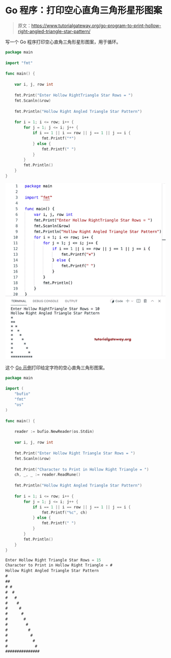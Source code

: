 # Go 程序：打印空心直角三角形星形图案

> 原文：<https://www.tutorialgateway.org/go-program-to-print-hollow-right-angled-triangle-star-pattern/>

写一个 Go 程序打印空心直角三角形星形图案，用于循环。

```go
package main

import "fmt"

func main() {

	var i, j, row int

	fmt.Print("Enter Hollow RightTriangle Star Rows = ")
	fmt.Scanln(&row)

	fmt.Println("Hollow Right Angled Triangle Star Pattern")

	for i = 1; i <= row; i++ {
		for j = 1; j <= i; j++ {
			if i == 1 || i == row || j == 1 || j == i {
				fmt.Printf("*")
			} else {
				fmt.Printf(" ")
			}
		}
		fmt.Println()
	}
}
```

![Go Program to Print Hollow Right Angled Triangle Star Pattern](img/86f7d411b5864dda4a812c6416ff238d.png)

这个 [Go 示例](https://www.tutorialgateway.org/go-programs/)打印给定字符的空心直角三角形图案。

```go
package main

import (
	"bufio"
	"fmt"
	"os"
)

func main() {

	reader := bufio.NewReader(os.Stdin)

	var i, j, row int

	fmt.Print("Enter Hollow Right Triangle Star Rows = ")
	fmt.Scanln(&row)

	fmt.Print("Character to Print in Hollow Right Triangle = ")
	ch, _, _ := reader.ReadRune()

	fmt.Println("Hollow Right Angled Triangle Star Pattern")

	for i = 1; i <= row; i++ {
		for j = 1; j <= i; j++ {
			if i == 1 || i == row || j == 1 || j == i {
				fmt.Printf("%c", ch)
			} else {
				fmt.Printf(" ")
			}
		}
		fmt.Println()
	}
}
```

```go
Enter Hollow Right Triangle Star Rows = 15
Character to Print in Hollow Right Triangle = #
Hollow Right Angled Triangle Star Pattern
#
##
# #
#  #
#   #
#    #
#     #
#      #
#       #
#        #
#         #
#          #
#           #
#            #
###############
```